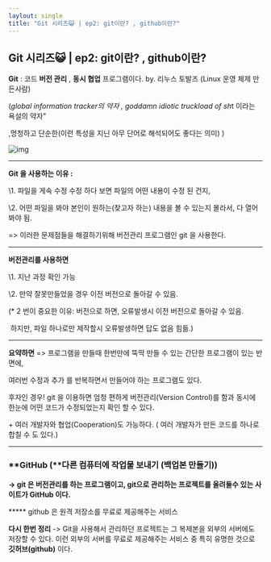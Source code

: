 ```yaml
---
laylout: single
title: "Git 시리즈😺 | ep2: git이란? , github이란?"
---
```


## Git 시리즈😺 | ep2: git이란? , github이란?


**Git** : 코드 **버전 관리** , **동시 협업** 프로그램이다. by. 리누스 토발즈 (Linux 운영 체제 만든사람)

 

(*global information tracker의 약자 , goddamn idiotic truckload of sh*t 이라는 욕설의 약자"

,멍청하고 단순한(이런 특성을 지닌 아무 단어로 해석되어도 좋다는 의미) )



![img](https://blog.kakaocdn.net/dn/cUQ0Td/btreOr39E5e/YE4FyaJSWmzexBRUrXUOU0/img.png)



 

------

**Git 을 사용하는 이유 :**

 \1. 파일을 게속 수정 수정 하다 보면 파일의 어떤 내용이 수정 된 건지,

 \2. 어떤 파일을 봐야 본인이 원하는(찾고자 하는) 내용을 볼 수 있는지 몰라서, 다 열어봐야 됨.

 

=> 이러한 문제점들을 해결하기위해 버전관리 프로그램인 git 을 사용한다.

------

**버전관리를 사용하면**

 \1. 지난 과정 확인 가능

 \2. 만약 잘못만들었을 경우 이전 버전으로 돌아갈 수 있음.

  (* 2 번이 중요한 이유: 버전으로 하면, 오류발생시 이전 버전으로 돌아갈 수 있음.

​                 하지만, 파일 하나로만 제작할시 오류발생하면 답도 없음 힘듦.)

------

 

 **요약하면** => 프로그램을 만들때 한번만에 뚝딱 만들 수 있는 간단한 프로그램이 있는 반면에,

여러번 수정과 추가 를 반복하면서 만들어야 하는 프로그램도 있다.

 

후자인 경우! git 을 이용하면 엄청 편하게 버전관리(Version Control)를 함과 동시에 한눈에 어떤 코드가 수정되었는지 확인 할 수 있다.

\+ 여러 개발자와 협업(Cooperation)도 가능하다. ( 여러 개발자가 만든 코드를 하나로 합칠 수 도 있다.)

 

------

### **GitHub (**다른 컴퓨터에 작업물 보내기 (백업본 만들기))

 

**-> git 은 버전관리를 하는 프로그램이고, git으로 관리하는 프로젝트를 올려둘수 있는 사이트가 GitHub 이다.**

  ***** github 은 원격 저장소를 무료로 제공해주는 서비스

 

**다시 한번 정리** -> Git을 사용해서 관리하던 프로젝트는 그 복제본을 외부의 서버에도 저장할 수 있다. 이런 외부의 서버를 무료로 제공해주는 서비스 중 특히 유명한 것으로 **깃허브(github)** 이다.
